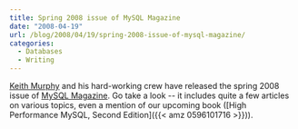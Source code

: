 ```yaml
---
title: Spring 2008 issue of MySQL Magazine
date: "2008-04-19"
url: /blog/2008/04/19/spring-2008-issue-of-mysql-magazine/
categories:
  - Databases
  - Writing
---
```

[Keith Murphy](http://www.paragon-cs.com/) and his hard-working crew have released the spring 2008 issue of [MySQL Magazine](http://www.paragon-cs.com/mag/). Go take a look -- it includes quite a few articles on various topics, even a mention of our upcoming book ([High Performance MySQL, Second Edition]({{< amz 0596101716 >}})).


